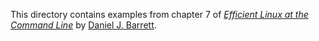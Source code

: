 This directory contains examples from chapter 7
of [*Efficient Linux at the Command Line*](https://efficientlinux.com/) by [Daniel J. Barrett](https://danieljbarrett.com).
